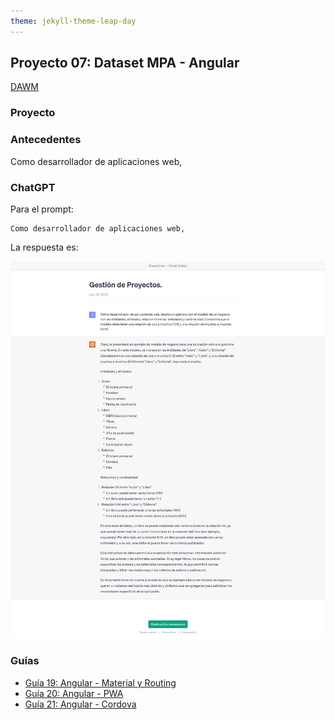```yaml
---
theme: jekyll-theme-leap-day
---
```


## Proyecto 07: Dataset MPA - Angular

[DAWM](/DAWM/)

### Proyecto

### Antecedentes

Como desarrollador de aplicaciones web, 

### ChatGPT

Para el prompt: 

```
Como desarrollador de aplicaciones web, 
```
La respuesta es:

![respuesta](archivos/proyecto07-pregunta.png)

### Guías

* [Guía 19: Angular - Material y Routing](/DAWM/guias/2023/guia19)
* [Guía 20: Angular - PWA](/DAWM/guias/2023/guia20)
* [Guía 21: Angular - Cordova](/DAWM/guias/2023/guia21)